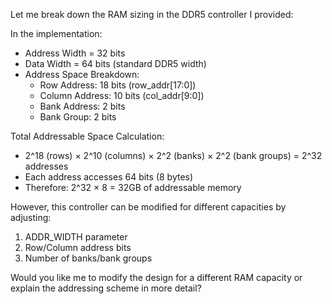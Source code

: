 Let me break down the RAM sizing in the DDR5 controller I provided:

In the implementation:
- Address Width = 32 bits
- Data Width = 64 bits (standard DDR5 width)
- Address Space Breakdown:
  - Row Address: 18 bits (row_addr[17:0])
  - Column Address: 10 bits (col_addr[9:0])
  - Bank Address: 2 bits
  - Bank Group: 2 bits

Total Addressable Space Calculation:
- 2^18 (rows) × 2^10 (columns) × 2^2 (banks) × 2^2 (bank groups) = 2^32 addresses
- Each address accesses 64 bits (8 bytes)
- Therefore: 2^32 × 8 = 32GB of addressable memory

However, this controller can be modified for different capacities by adjusting:
1. ADDR_WIDTH parameter
2. Row/Column address bits
3. Number of banks/bank groups

Would you like me to modify the design for a different RAM capacity or explain the addressing scheme in more detail?
